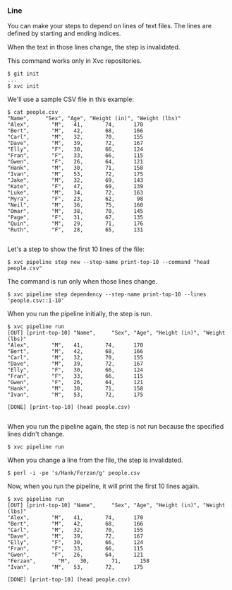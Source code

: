 ### Line

You can make your steps to depend on lines of text files. The lines are defined by starting and ending indices.

When the text in those lines change, the step is invalidated.

This command works only in Xvc repositories.

```console
$ git init
...
$ xvc init
```

We'll use a sample CSV file in this example:

```console
$ cat people.csv
"Name",     "Sex", "Age", "Height (in)", "Weight (lbs)"
"Alex",       "M",   41,       74,      170
"Bert",       "M",   42,       68,      166
"Carl",       "M",   32,       70,      155
"Dave",       "M",   39,       72,      167
"Elly",       "F",   30,       66,      124
"Fran",       "F",   33,       66,      115
"Gwen",       "F",   26,       64,      121
"Hank",       "M",   30,       71,      158
"Ivan",       "M",   53,       72,      175
"Jake",       "M",   32,       69,      143
"Kate",       "F",   47,       69,      139
"Luke",       "M",   34,       72,      163
"Myra",       "F",   23,       62,       98
"Neil",       "M",   36,       75,      160
"Omar",       "M",   38,       70,      145
"Page",       "F",   31,       67,      135
"Quin",       "M",   29,       71,      176
"Ruth",       "F",   28,       65,      131


```

Let's a step to show the first 10 lines of the file:

```console
$ xvc pipeline step new --step-name print-top-10 --command "head people.csv"
```

The command is run only when those lines change.

```console
$ xvc pipeline step dependency --step-name print-top-10 --lines 'people.csv::1-10'

```

When you run the pipeline initially, the step is run.

```console
$ xvc pipeline run
[OUT] [print-top-10] "Name",     "Sex", "Age", "Height (in)", "Weight (lbs)"
"Alex",       "M",   41,       74,      170
"Bert",       "M",   42,       68,      166
"Carl",       "M",   32,       70,      155
"Dave",       "M",   39,       72,      167
"Elly",       "F",   30,       66,      124
"Fran",       "F",   33,       66,      115
"Gwen",       "F",   26,       64,      121
"Hank",       "M",   30,       71,      158
"Ivan",       "M",   53,       72,      175

[DONE] [print-top-10] (head people.csv)


``````

When you run the pipeline again, the step is not run because the specified lines didn't change.

```console
$ xvc pipeline run

``````

When you change a line from the file, the step is invalidated.

```console
$ perl -i -pe 's/Hank/Ferzan/g' people.csv

```

Now, when you run the pipeline, it will print the first 10 lines again.

```
$ xvc pipeline run
[OUT] [print-top-10] "Name",     "Sex", "Age", "Height (in)", "Weight (lbs)"
"Alex",       "M",   41,       74,      170
"Bert",       "M",   42,       68,      166
"Carl",       "M",   32,       70,      155
"Dave",       "M",   39,       72,      167
"Elly",       "F",   30,       66,      124
"Fran",       "F",   33,       66,      115
"Gwen",       "F",   26,       64,      121
"Ferzan",       "M",   30,       71,      158
"Ivan",       "M",   53,       72,      175

[DONE] [print-top-10] (head people.csv)


```

